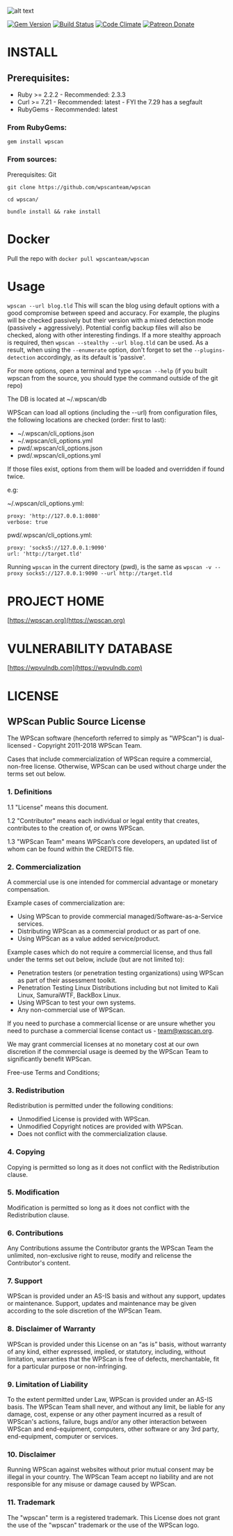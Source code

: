 ![alt text](https://raw.githubusercontent.com/wpscanteam/wpscan/gh-pages/images/wpscan_logo.png "WPScan - WordPress Security Scanner")

[![Gem Version](https://badge.fury.io/rb/wpscan.svg)](https://badge.fury.io/rb/wpscan)
[![Build Status](https://travis-ci.org/wpscanteam/wpscan.svg?branch=master)](https://travis-ci.org/wpscanteam/wpscan)
[![Code Climate](https://codeclimate.com/github/wpscanteam/wpscan/badges/gpa.svg)](https://codeclimate.com/github/wpscanteam/wpscan)
[![Patreon Donate](https://img.shields.io/badge/patreon-donate-green.svg)](https://www.patreon.com/wpscan)

# INSTALL

## Prerequisites:

- Ruby >= 2.2.2 - Recommended: 2.3.3
- Curl >= 7.21  - Recommended: latest - FYI the 7.29 has a segfault
- RubyGems      - Recommended: latest

### From RubyGems:

```
gem install wpscan
```

### From sources:

Prerequisites: Git

```
git clone https://github.com/wpscanteam/wpscan

cd wpscan/

bundle install && rake install
```

# Docker

Pull the repo with ```docker pull wpscanteam/wpscan```

# Usage

```wpscan --url blog.tld``` This will scan the blog using default options with a good compromise between speed and accuracy. For example, the plugins will be checked passively but their version with a mixed detection mode (passively + aggressively). Potential config backup files will also be checked, along with other interesting findings. If a more stealthy approach is required, then ```wpscan --stealthy --url blog.tld``` can be used.
As a result, when using the ```--enumerate``` option, don't forget to set the ```--plugins-detection``` accordingly, as its default is 'passive'.

For more options, open a terminal and type ```wpscan --help``` (if you built wpscan from the source, you should type the command outside of the git repo)

The DB is located at ~/.wpscan/db

WPScan can load all options (including the --url) from configuration files, the following locations are checked (order: first to last):

* ~/.wpscan/cli_options.json
* ~/.wpscan/cli_options.yml
* pwd/.wpscan/cli_options.json
* pwd/.wpscan/cli_options.yml

If those files exist, options from them will be loaded and overridden if found twice.

e.g:

~/.wpscan/cli_options.yml:
```
proxy: 'http://127.0.0.1:8080'
verbose: true
```

pwd/.wpscan/cli_options.yml:
```
proxy: 'socks5://127.0.0.1:9090'
url: 'http://target.tld'
```

Running ```wpscan``` in the current directory (pwd), is the same as ```wpscan -v --proxy socks5://127.0.0.1:9090 --url http://target.tld```

# PROJECT HOME

[https://wpscan.org](https://wpscan.org)

# VULNERABILITY DATABASE

[https://wpvulndb.com](https://wpvulndb.com)

# LICENSE

## WPScan Public Source License

The WPScan software (henceforth referred to simply as "WPScan") is dual-licensed - Copyright 2011-2018 WPScan Team.

Cases that include commercialization of WPScan require a commercial, non-free license. Otherwise, WPScan can be used without charge under the terms set out below.

### 1. Definitions

1.1 "License" means this document.

1.2 "Contributor" means each individual or legal entity that creates, contributes to the creation of, or owns WPScan.

1.3 "WPScan Team" means WPScan’s core developers, an updated list of whom can be found within the CREDITS file.

### 2. Commercialization

A commercial use is one intended for commercial advantage or monetary compensation.

Example cases of commercialization are:

 - Using WPScan to provide commercial managed/Software-as-a-Service services.
 - Distributing WPScan as a commercial product or as part of one.
 - Using WPScan as a value added service/product.

Example cases which do not require a commercial license, and thus fall under the terms set out below, include (but are not limited to):

 - Penetration testers (or penetration testing organizations) using WPScan as part of their assessment toolkit.
 - Penetration Testing Linux Distributions including but not limited to Kali Linux, SamuraiWTF, BackBox Linux.
 - Using WPScan to test your own systems.
 - Any non-commercial use of WPScan.

If you need to purchase a commercial license or are unsure whether you need to purchase a commercial license contact us - team@wpscan.org.

We may grant commercial licenses at no monetary cost at our own discretion if the commercial usage is deemed by the WPScan Team to significantly benefit WPScan.

Free-use Terms and Conditions;

### 3. Redistribution

Redistribution is permitted under the following conditions:

 - Unmodified License is provided with WPScan.
 - Unmodified Copyright notices are provided with WPScan.
 - Does not conflict with the commercialization clause.

### 4. Copying

Copying is permitted so long as it does not conflict with the Redistribution clause.

### 5. Modification

Modification is permitted so long as it does not conflict with the Redistribution clause.

### 6. Contributions

Any Contributions assume the Contributor grants the WPScan Team the unlimited, non-exclusive right to reuse, modify and relicense the Contributor's content.

### 7. Support

WPScan is provided under an AS-IS basis and without any support, updates or maintenance. Support, updates and maintenance may be given according to the sole discretion of the WPScan Team.

### 8. Disclaimer of Warranty

WPScan is provided under this License on an “as is” basis, without warranty of any kind, either expressed, implied, or statutory, including, without limitation, warranties that the WPScan is free of defects, merchantable, fit for a particular purpose or non-infringing.

### 9. Limitation of Liability

To the extent permitted under Law, WPScan is provided under an AS-IS basis. The WPScan Team shall never, and without any limit, be liable for any damage, cost, expense or any other payment incurred as a result of WPScan's actions, failure, bugs and/or any other interaction between WPScan and end-equipment, computers, other software or any 3rd party, end-equipment, computer or services.

### 10. Disclaimer

Running WPScan against websites without prior mutual consent may be illegal in your country. The WPScan Team accept no liability and are not responsible for any misuse or damage caused by WPScan.

### 11. Trademark

The "wpscan" term is a registered trademark. This License does not grant the use of the "wpscan" trademark or the use of the WPScan logo.
